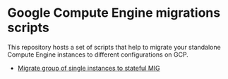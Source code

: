 # Google Compute Engine migrations scripts

This repository hosts a set of scripts that help to migrate your
standalone Compute Engine instances to different configurations on GCP.


* [Migrate group of single instances to stateful MIG](instances-to-stateful-mig/)